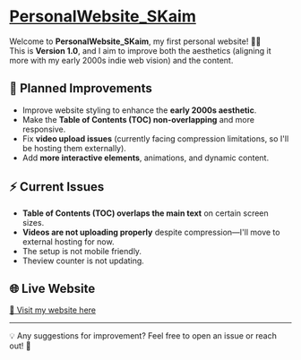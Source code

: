 # [PersonalWebsite_SKaim](https://soumyakaim.github.io/PersonalWebsite_SKaim/)

Welcome to **PersonalWebsite_SKaim**, my first personal website! 🌿✨  
This is **Version 1.0**, and I aim to improve both the aesthetics (aligning it more with my early 2000s indie web vision) and the content.

## 🔮 Planned Improvements
- Improve website styling to enhance the **early 2000s aesthetic**.
- Make the **Table of Contents (TOC) non-overlapping** and more responsive.
- Fix **video upload issues** (currently facing compression limitations, so I'll be hosting them externally).
- Add **more interactive elements**, animations, and dynamic content.

## ⚡ Current Issues
- **Table of Contents (TOC) overlaps the main text** on certain screen sizes.
- **Videos are not uploading properly** despite compression—I'll move to external hosting for now.
- The setup is not mobile friendly.
- Theview counter is not updating. 

## 🌐 Live Website
[🔗 Visit my website here](https://soumyakaim.github.io/PersonalWebsite_SKaim/)

---
💡 Any suggestions for improvement? Feel free to open an issue or reach out! 🚀
